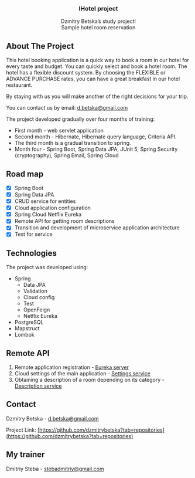 <br />
<div align="center">
<h3 align="center">IHotel project</h3>

  <p align="center">
   Dzmitry Betska’s study project!
    <br />
    <a <strong>Sample hotel room reservation</strong></a>

  </p>
</div>

## About The Project

This hotel booking application is a quick way to book a room in our hotel for every taste and budget. You can quickly select and book a hotel room. The hotel has a flexible discount system. By choosing the FLEXIBLE or ADVANCE PURCHASE rates, you can have a great breakfast in our hotel restaurant.

By staying with us you will make another of the right decisions for your trip.

You can contact us by email: d.betska@gmail.com

The project developed gradually over four months of training:
* First month - web servlet application
* Second month - Hibernate, Hibernate query language, Criteria API.
* The third month is a gradual transition to spring.
* Month four - Spring Boot, Spring Data JPA, JUnit 5, Spring Security (cryptography), Spring Email, Spring Cloud

## Road map

- [x] Spring Boot
- [x] Spring Data JPA
- [x] CRUD service for entities
- [x] Cloud application configuration
- [x] Spring Cloud Netflix Eureka
- [x] Remote API for getting room descriptions
- [x] Transition and development of microservice application architecture
- [x] Test for service

## Technologies

The project was developed using:

* Spring
    * Data JPA
    * Validation
    * Cloud config
    * Test
    * OpenFeign
    * Netflix Eureka
* PostgreSQL
* Mapstruct
* Lombok

## Remote API

1. Remote application registration - <a href="https://github.com/dzmitrybetska/registry">Eureka server</a>
2. Cloud settings of the main application - <a href="https://github.com/dzmitrybetska/settings-api">Settings service</a>
3. Obtaining a description of a room depending on its category - <a href="https://github.com/dzmitrybetska/description-server">Description service</a>

## Contact

Dzmitry Betska - d.betska@gmail.com

Project Link: [https://github.com/dzmitrybetska?tab=repositories](https://github.com/dzmitrybetska?tab=repositories)

## My trainer

Dmitriy Steba - stebadmitriy@gmail.com